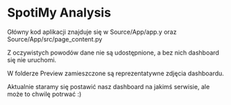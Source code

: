 # SpotiMy Analysis

Główny kod aplikacji znajduje się w Source/App/app.y oraz Source/App/src/page_content.py

Z oczywistych powodów dane nie są udostępnione, a bez nich dashboard się nie uruchomi.

W folderze Preview zamieszczone są reprezentatywne zdjęcia dashboardu.

Aktualnie staramy się postawić nasz dashboard na jakimś serwisie, ale może to chwilę potrwać :)
